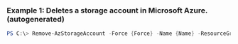 ### Example 1: Deletes a storage account in Microsoft Azure. (autogenerated)
```powershell
PS C:\> Remove-AzStorageAccount -Force {Force} -Name {Name} -ResourceGroupName MyResourceGroup
```


